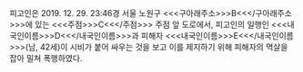 피고인은 2019. 12. 29. 23:46경 서울 노원구 <<<구아래주소>>>B<<</구아래주소>>>에 있는 <<<주점>>>C<<</주점>>> 주점 앞 도로에서, 피고인의 일행인 <<<내국인이름>>>D<<</내국인이름>>>과 피해자 <<<내국인이름>>>E<<</내국인이름>>>(남, 42세)이 시비가 붙어 싸우는 것을 보고 이를 제지하기 위해 피해자의 멱살을 잡아 밀쳐 폭행하였다.